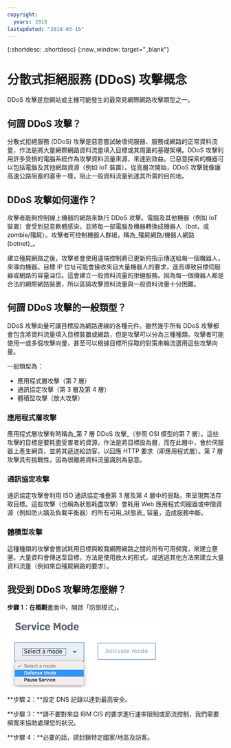 ```yaml
---
copyright:
  years: 2018
lastupdated: "2018-03-16"
---
```


{:shortdesc: .shortdesc}
{:new_window: target="_blank"}

# 分散式拒絕服務 (DDoS) 攻擊概念

DDoS 攻擊是您網站或主機可能發生的最常見網際網路攻擊類型之一。

## 何謂 DDoS 攻擊？
分散式拒絕服務 (DDoS) 攻擊是惡意嘗試破壞伺服器、服務或網路的正常資料流量，作法是將大量網際網路資料流量填入目標或其周圍的基礎架構。DDoS 攻擊利用許多受損的電腦系統作為攻擊資料流量來源，來達到效益。已惡意探索的機器可以包括電腦及其他網路資源（例如 IoT 裝置）。從高層次開始，DDoS 攻擊就像讓高速公路阻塞的塞車一樣，阻止一般資料流量到達其所需的目的地。

## DDoS 攻擊如何運作？
攻擊者能夠控制線上機器的網路來執行 DDoS 攻擊。電腦及其他機器（例如 IoT 裝置）會受到惡意軟體感染，並將每一部電腦及機器轉換成機器人（bot，或 zombie/殭屍）。攻擊者可控制機器人群組，稱為_殭屍網路/機器人網路 (botnet)_。 

建立殭屍網路之後，攻擊者會使用遠端控制將已更新的指示傳送給每一個機器人，來導向機器。目標 IP 位址可能會接收來自大量機器人的要求，進而導致目標伺服器或網路的容量溢位。這會建立一般資料流量的拒絕服務。因為每一個機器人都是合法的網際網路裝置，所以區隔攻擊資料流量與一般資料流量十分困難。 

## 何謂 DDoS 攻擊的一般類型？
DDoS 攻擊向量可讓目標設為網路連線的各種元件。雖然幾乎所有 DDoS 攻擊都會包含將資料流量填入目標裝置或網路，但是攻擊可以分為三種種類。攻擊者可能使用一或多個攻擊向量，甚至可以根據目標所採取的對策來輪流選用這些攻擊向量。

一般類型為：

 * 應用程式層攻擊（第 7 層）
 * 通訊協定攻擊（第 3 層及第 4 層）
 * 體積型攻擊（放大攻擊）

###	應用程式層攻擊
應用程式層攻擊有時稱為_第 7 層 DDoS 攻擊_（參照 OSI 模型的第 7 層）。這些攻擊的目標是要耗盡受害者的資源，作法是將目標設為層，而在此層中，會於伺服器上產生網頁，並將其遞送給訪客，以回應 HTTP 要求（即應用程式層）。第 7 層攻擊具有挑戰性，因為很難將資料流量識別為惡意。

###	通訊協定攻擊
通訊協定攻擊會利用 ISO 通訊協定堆疊第 3 層及第 4 層中的弱點，來呈現無法存取目標。這些攻擊（也稱為狀態耗盡攻擊）會耗用 Web 應用程式伺服器或中間資源（例如防火牆及負載平衡器）的所有可用_狀態表_ 容量，造成服務中斷。 
  
###	體積型攻擊
這種種類的攻擊會嘗試耗用目標與較寬網際網路之間的所有可用頻寬，來建立壅塞。大量資料會傳送至目標，方法是使用放大的形式，或透過其他方法來建立大量資料流量（例如來自殭屍網路的要求）。 


## 我受到 DDoS 攻擊時怎麼辦？

**步驟 1：**在**概觀**畫面中，開啟「防禦模式」。 

![防禦模式](images/defense-mode.png)

**步驟 2：**設定 DNS 記錄以達到最高安全。

**步驟 3：**請不要對來自 IBM CIS 的要求進行速率限制或節流控制，我們需要頻寬來協助處理您的狀況。

**步驟 4：**必要的話，請封鎖特定國家/地區及訪客。
